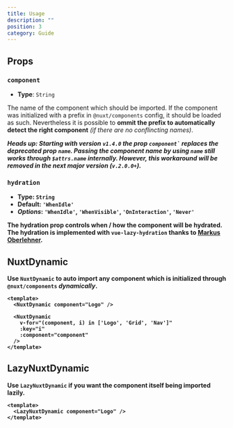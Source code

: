 ```yaml
---
title: Usage
description: ""
position: 3
category: Guide
---
```


## Props

### `component`

- **Type**: `String`

The name of the component which should be imported.
If the component was initialized with a prefix in `@nuxt/components` config, it should be loaded as such. Nevertheless it is possible to **ommit the prefix to automatically detect the right component** _(if there are no conflincting names)_.

<alert type="info">
<b>
<i class="font-light"><span class="font-bold">Heads up</span>: Starting with version <code>v1.4.0</code> the prop <code>component`</code> replaces the deprecated prop <code>name</code>.
Passing the component name by using <code>name</code> still works through <code>$attrs.name</code> internally.
However, this workaround will be removed in the next major version (<code>v.2.0.0+</code>).</i>
</p>
</alert>

### `hydration`

- **Type**: `String`
- **Default**: `'WhenIdle'`
- _Options_: `'WhenIdle'`, `'WhenVisible'`, `'OnInteraction'`, `'Never'`

The hydration prop controls **when / how the component will be hydrated**. The hydration is implemented with `vue-lazy-hydration` thanks to [Markus Oberlehner](https://github.com/maoberlehner/vue-lazy-hydration).

## NuxtDynamic

Use `NuxtDynamic` to **auto import any component** which is initialized through `@nuxt/components` _dynamically_.

```vue
<template>
  <NuxtDynamic component="Logo" />

  <NuxtDynamic
    v-for="(component, i) in ['Logo', 'Grid', 'Nav']"
    :key="i"
    :component="component"
  />
</template>
```

## LazyNuxtDynamic

Use `LazyNuxtDynamic` if you want the component itself being imported lazily.

```vue
<template>
  <LazyNuxtDynamic component="Logo" />
</template>
```
